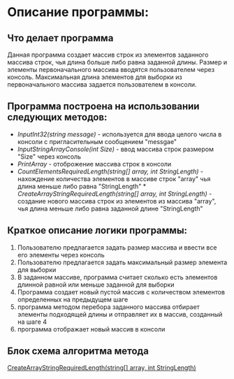 # Описание программы:

## Что делает программа

Данная программа создает массив строк из элементов заданного массива строк, чья длина больше либо равна заданной длины. Размер и элементы первоначального массива вводятся пользователем через консоль. Максимальная длина элементов для выборки из первоначального массива задается пользователем в консоли.

## Программа построена на использовании следующих методов:

* _InputInt32(string message)_ - используется для ввода целого числа в консоли с пригласительным сообщением "messgae"
* _InputStringArrayConsole(int Size)_ - ввод массива строк размером "Size" через консоль
* _PrintArray_ - отоброжение массива строк в консоли
* _CountElementsRequiredLength(string[] array, int StringLength)_ - нахождение количества элементов в массиве строк "array" чья длина меньше либо равна "StringLength" * _CreateArrayStringRequiredLength(string[] array, int StringLength)_ - создание нового массива строк из элементов из массива "array", чья длина меньше либо равна заданной длине "StringLength"

## Краткое описание логики программы:
1. Пользователю предлагается задать размер массива и ввести все его элементы через консоль
2. Пользователю предлагается задать максимальный размер элемента для выборки
3. В заданном массиве, программа считает сколько есть элементов длинной равной или меньше заданной для выборки
4. Программа создает новый пустой массив с количеством элементов определенных на предыдущем шаге
5. программа методом перебора заданного массива отбирает элементы подходящей длины и отправляет их в массив, созданный на шаге 4
6. программа отображает новый массив в консоли

## Блок схема алгоритма метода 
[CreateArrayStringRequiredLength(string[] array, int StringLength)](https://disk.yandex.ru/i/VY5VRb54i0ciMg)